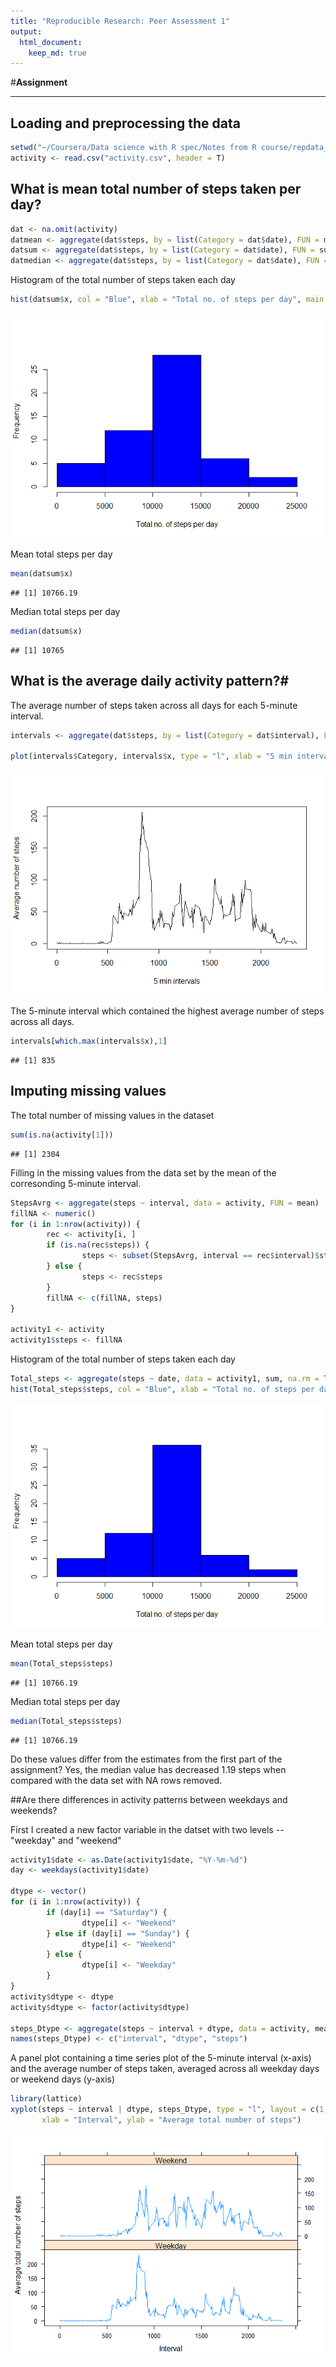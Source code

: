 ```yaml
---
title: "Reproducible Research: Peer Assessment 1"
output: 
  html_document:
    keep_md: true
---
```

#**Assignment**
***

## Loading and preprocessing the data


```r
setwd("~/Coursera/Data science with R spec/Notes from R course/repdata_data_activity")
activity <- read.csv("activity.csv", header = T)
```

## What is mean total number of steps taken per day?

```r
dat <- na.omit(activity)
datmean <- aggregate(dat$steps, by = list(Category = dat$date), FUN = mean)
datsum <- aggregate(dat$steps, by = list(Category = dat$date), FUN = sum)
datmedian <- aggregate(dat$steps, by = list(Category = dat$date), FUN = median)
```

Histogram of the total number of steps taken each day

```r
hist(datsum$x, col = "Blue", xlab = "Total no. of steps per day", main = "")
```

![](PA1_template_files/figure-html/unnamed-chunk-3-1.png)<!-- -->

Mean total steps per day 

```r
mean(datsum$x)
```

```
## [1] 10766.19
```

Median total steps per day 

```r
median(datsum$x)
```

```
## [1] 10765
```


## What is the average daily activity pattern?#
The average number of steps taken across all days for each 5-minute interval.


```r
intervals <- aggregate(dat$steps, by = list(Category = dat$interval), FUN = mean)

plot(intervals$Category, intervals$x, type = "l", xlab = "5 min intervals", ylab = "Average number of steps")
```

![](PA1_template_files/figure-html/unnamed-chunk-6-1.png)<!-- -->

The 5-minute interval which contained the highest average number of steps across all days.

```r
intervals[which.max(intervals$x),1]
```

```
## [1] 835
```

## Imputing missing values
The total number of missing values in the dataset

```r
sum(is.na(activity[1]))
```

```
## [1] 2304
```

Filling in the missing values from the data set by the mean of the corresonding 5-minute interval. 

```r
StepsAvrg <- aggregate(steps ~ interval, data = activity, FUN = mean)
fillNA <- numeric()
for (i in 1:nrow(activity)) {
        rec <- activity[i, ]
        if (is.na(rec$steps)) {
                steps <- subset(StepsAvrg, interval == rec$interval)$steps
        } else {
                steps <- rec$steps
        }
        fillNA <- c(fillNA, steps)
}

activity1 <- activity
activity1$steps <- fillNA
```

Histogram of the total number of steps taken each day 

```r
Total_steps <- aggregate(steps ~ date, data = activity1, sum, na.rm = TRUE)
hist(Total_steps$steps, col = "Blue", xlab = "Total no. of steps per day", main = "")
```

![](PA1_template_files/figure-html/unnamed-chunk-10-1.png)<!-- -->

Mean total steps per day

```r
mean(Total_steps$steps)
```

```
## [1] 10766.19
```
Median total steps per day

```r
median(Total_steps$steps)
```

```
## [1] 10766.19
```

Do these values differ from the estimates from the first part of the assignment? 
Yes, the median value has decreased 1.19 steps when compared with the data set with NA rows removed. 


##Are there differences in activity patterns between weekdays and weekends?

First I created a new factor variable in the datset with two levels -- "weekday" and "weekend"


```r
activity1$date <- as.Date(activity1$date, "%Y-%m-%d")
day <- weekdays(activity1$date)

dtype <- vector()
for (i in 1:nrow(activity)) {
        if (day[i] == "Saturday") {
                dtype[i] <- "Weekend"
        } else if (day[i] == "Sunday") {
                dtype[i] <- "Weekend"
        } else {
                dtype[i] <- "Weekday"
        }
}
activity$dtype <- dtype
activity$dtype <- factor(activity$dtype)

steps_Dtype <- aggregate(steps ~ interval + dtype, data = activity, mean)
names(steps_Dtype) <- c("interval", "dtype", "steps")
```

A panel plot containing a time series plot of the 5-minute interval (x-axis) and the average number of steps taken, averaged across all weekday days or weekend days (y-axis)


```r
library(lattice)
xyplot(steps ~ interval | dtype, steps_Dtype, type = "l", layout = c(1, 2), 
       xlab = "Interval", ylab = "Average total number of steps")
```

![](PA1_template_files/figure-html/unnamed-chunk-14-1.png)<!-- -->



